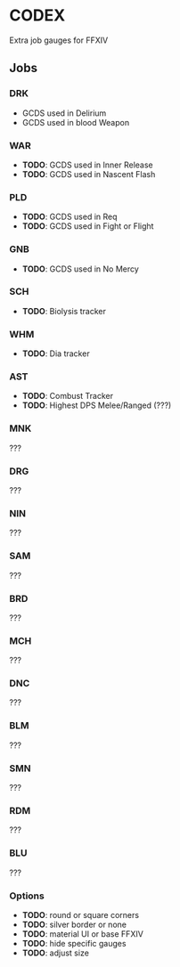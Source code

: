 # CODEX

Extra job gauges for FFXIV

## Jobs

### DRK
+ GCDS used in Delirium
+ GCDS used in blood Weapon

### WAR
+ **TODO**: GCDS used in Inner Release
+ **TODO**: GCDS used in Nascent Flash

### PLD
+ **TODO**: GCDS used in Req
+ **TODO**: GCDS used in Fight or Flight

### GNB
+ **TODO**: GCDS used in No Mercy

### SCH
+ **TODO**: Biolysis tracker

### WHM
+ **TODO**: Dia tracker

### AST
+ **TODO**: Combust Tracker
+ **TODO**: Highest DPS Melee/Ranged (???)

### MNK
???

### DRG
???

### NIN
???

### SAM
???

### BRD
???

### MCH
???

### DNC
???

### BLM
???

### SMN
???

### RDM
???

### BLU
???


### Options
+ **TODO**: round or square corners
+ **TODO**: silver border or none
+ **TODO**: material UI or base FFXIV
+ **TODO**: hide specific gauges
+ **TODO**: adjust size
